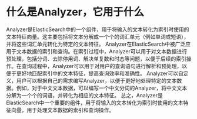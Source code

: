 # 什么是Analyzer，它用于什么
Analyzer是ElasticSearch中的一个组件，用于将输入的文本转化为索引时使用的文本特征向量。这主要包括将文本分解成一个个的词汇单元（例如单词或短语），并将这些词汇单元转化为特定的文本特征。
Analyzer在ElasticSearch中被广泛应用于文本数据的索引和查询。在索引过程中，Analyzer可以用于对文本数据进行预处理，包括分词、去除停用词、解决单复数和时态等问题，以便于后续的索引操作。在查询过程中，Analyzer可以用于对用户的查询语句进行解析和预处理，以便于更好地匹配索引中的文本特征，提高查询效率和准确性。
Analyzer可以自定义，用户可以根据自己的需求编写Analyzer，以便于更好地处理特定的文本数据。例如，对于中文文本数据，可以编写一个中文分词的Analyzer，将中文文本分解为一个个的词语，并转化为相应的文本特征。
总之，Analyzer是ElasticSearch中一个重要的组件，用于将输入的文本转化为索引时使用的文本特征向量，用于处理文本数据的索引和查询操作。
